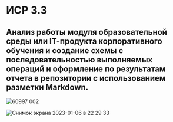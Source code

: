 # ИСР 3.3

## Анализ работы модуля образовательной среды или IT-продукта корпоративного обучения и создание схемы с последовательностью выполняемых операций и оформление по результатам отчета в репозитории с использованием разметки Markdown.


![60997 002](https://user-images.githubusercontent.com/31900142/211085358-5ae0b4c6-054b-4b38-b0dd-e7f236a19ea0.png)


![Снимок экрана 2023-01-06 в 22 29 33](https://user-images.githubusercontent.com/31900142/211085492-1c0495b9-248b-42b6-916c-4f5202b90958.png)
